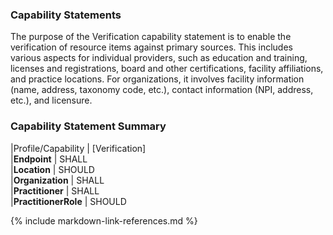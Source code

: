 ### Capability Statements
The purpose of the Verification capability statement is to enable the verification of resource items against primary sources. This includes various aspects for individual providers, such as education and training, licenses and registrations, board and other certifications, facility affiliations, and practice locations. For organizations, it involves facility information (name, address, taxonomy code, etc.), contact information (NPI, address, etc.), and licensure.

### Capability Statement Summary

<style>
    th{border: solid 2px lightgrey;}
    td{border: solid 2px lightgrey;}
</style>

|Profile/Capability         | [Verification]                     
|**Endpoint**               |  SHALL             
|**Location**               |  SHOULD            
|**Organization**           |  SHALL             
|**Practitioner**           |  SHALL             
|**PractitionerRole**       |  SHOULD            


{% include markdown-link-references.md %}